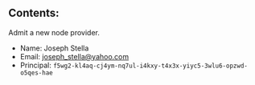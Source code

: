 ## Contents:

Admit a new node provider.

- Name: Joseph Stella
- Email: joseph_stella@yahoo.com
- Principal: `f5wg2-kl4aq-cj4ym-nq7ul-i4kxy-t4x3x-yiyc5-3wlu6-opzwd-o5qes-hae`

